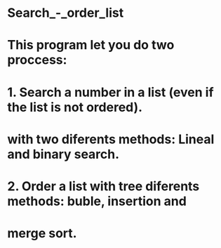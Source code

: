 # Search_-_order_list
# This program let you do two proccess: 
# 1. Search a number in a list (even if the list is not ordered).
# with two diferents methods: Lineal and binary search.
# 2. Order a list with tree diferents methods: buble, insertion and
# merge sort. 
